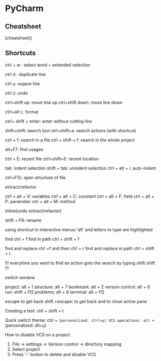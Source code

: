 # PyCharm

## Cheatsheet

[cheatsheet](

## Shortcuts

ctrl + w : select word + extended selection

ctrl d : duplicate line 

ctrl y: suppre line 

ctrl z: undo 

ctrl+shift up: move line up 
ctrl+shift down: move line down 

ctrl+alt L: format

ctrl+ shift + enter: enter without cutting line 

shift+shift: search tool
ctrl+shift+a: search actions (with shortcut)

ctrl + f: search in a file 
ctrl + shift + f: search in the whole project

alt+F7: find usages

ctrl + E: recent file 
ctrl+shift+E: recent location


tab: indent selection
shift + tab: unindent selection
ctrl + alt + i: auto-indent

ctrl+F12: open structure of file  

extract/refactor 

ctrl + alt + V: variables
ctrl + alt + C: constant 
ctrl + alt + F: field
ctrl + alt + P: parameter
ctrl + alt + M: method

inline(undo extract/refactor)

shift + F6: rename

using shortcut in interactive menus:'alt' and letters to type are highlighted

find ctrl + f
find in path ctrl + shift + f


find and replace ctrl +f and then ctrl + r
find and replace in path ctrl + shift + r


!!! everytime you want to find an action goto the search by typing shift shift  !!!


switch window 

project: alt + 1
structure: alt + 7
bookmark: alt + 2
version control: alt + 9 
run: shift + f12
problems: alt + 6 
terminal: alt + f12

escape to get back
shift +escape: to get back and to close active pane

Creating a test: ctrl + shift + t

Quick switch theme: ctrl + `(personalized: ctrl+µ)
VCS operations: alt + ` (personalized: alt+µ)

How to disable VCS on a project:
1. File -> settings -> Version control -> directory mapping
2. Select project 
3. Press '-' button to delete and disable VCS
